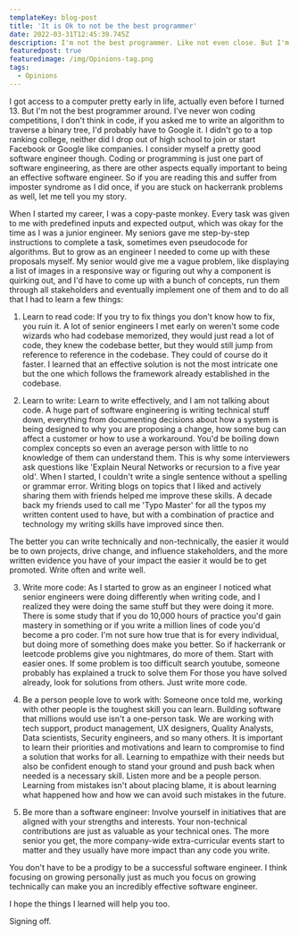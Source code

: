 ```yaml
---
templateKey: blog-post
title: 'It is Ok to not be the best programmer'
date: 2022-03-31T12:45:39.745Z
description: I'm not the best programmer. Like not even close. But I'm a pretty good software engineer. In fact, I recently got promoted.
featuredpost: true
featuredimage: /img/Opinions-tag.png
tags:
  - Opinions
---
```


I got access to a computer pretty early in life, actually even before I turned 13. But I'm not the best programmer around. I've never won coding competitions, I don't think in code, if you asked me to write an algorithm to traverse a binary tree, I'd probably have to Google it. I didn't go to a top ranking college, neither did I drop out of high school to join or start Facebook or Google like companies. 
I consider myself a pretty good software engineer though. Coding or programming is just one part of software engineering, as there are other aspects equally important to being an effective software engineer.
So if you are reading this and suffer from imposter syndrome as I did once, if you are stuck on hackerrank problems as well, let me tell you my story.

When I started my career, I was a copy-paste monkey. Every task was given to me with predefined inputs and expected output, which was okay for the time as I was a junior engineer. My seniors gave me step-by-step instructions to complete a task, sometimes even pseudocode for algorithms. But to grow as an engineer I needed to come up with these proposals myself. My senior would give me a vague problem, like displaying a list of images in a responsive way or figuring out why a component is quirking out,  and I'd have to come up with a bunch of concepts, run them through all stakeholders and eventually implement one of them and to do all that I had to learn a few things:

1. Learn to read code: If you try to fix things you don't know how to fix, you ruin it. A lot of senior engineers I met early on weren't some code wizards who had codebase memorized, they would just read a lot of code, they knew the codebase better, but they would still jump from reference to reference in the codebase. They could of course do it faster. I learned that an effective solution is not the most intricate one but the one which follows the framework already established in the codebase. 

2. Learn to write: Learn to write effectively, and I am not talking about code. A huge part of software engineering is writing technical stuff down, everything from documenting decisions about how a system is being designed to why you are proposing a change, how some bug can affect a customer or how to use a workaround. You'd be boiling down complex concepts so even an average person with little to no knowledge of them can understand them. This is why some interviewers ask questions like 'Explain Neural Networks or recursion to a five year old'.  When I started, I couldn't write a single sentence without a spelling or grammar error. Writing blogs on topics that I liked and actively sharing them with friends helped me improve these skills. A decade back my friends used to call me 'Typo Master' for all the typos my written content used to have, but with a combination of practice and technology my writing skills have improved since then.

The better you can write technically and non-technically, the easier it would be to own projects, drive change, and influence stakeholders, and the more written evidence you have of your impact the easier it would be to get promoted. Write often and write well.

3. Write more code: As I started to grow as an engineer I noticed what senior engineers were doing differently when writing code, and I realized they were doing the same stuff but they were doing it more. There is some study that if you do 10,000 hours of practice you'd gain mastery in something or if you write a million lines of code you'd become a pro coder. I'm not sure how true that is for every individual, but doing more of something does make you better. So if hackerrank or leetcode problems give you nightmares, do more of them. Start with easier ones. If some problem is too difficult search youtube, someone probably has explained a truck to solve them For those you have solved already, look for solutions from others. Just write more code.

4. Be a person people love to work with: Someone once told me, working with other people is the toughest skill you can learn. Building software that millions would use isn't a one-person task. We are working with tech support, product management, UX designers, Quality Analysts,  Data scientists, Security engineers, and so many others. It is important to learn their priorities and motivations and learn to compromise to find a solution that works for all. Learning to empathize with their needs but also be confident enough to stand your ground and push back when needed is a necessary skill. Listen more and be a people person. Learning from mistakes isn't about placing blame, it is about learning what happened how and how we can avoid such mistakes in the future. 

5. Be more than a software engineer: Involve yourself in initiatives that are aligned with your strengths and interests. Your non-technical contributions are just as valuable as your technical ones. The more senior you get, the more company-wide extra-curricular events start to matter and they usually have more impact than any code you write. 

You don't have to be a prodigy to be a successful software engineer. I think focusing on growing personally just as much you focus on growing technically can make you an incredibly effective software engineer.

I hope the things I learned will help you too. 

Signing off.
